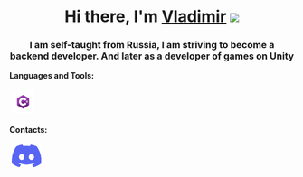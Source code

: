<h1 align="center">Hi there, I'm <a href="https://vk.com/pugalo0" target="_blank">Vladimir</a> 
<img src="https://github.com/blackcater/blackcater/raw/main/images/Hi.gif" height="32"/></h1>
<h3 align="center">I am self-taught from Russia, I am striving to become a backend developer. And later as a developer of games on Unity</h3>

**Languages and Tools:**

<p>
<img src="https://github.com/Voyage-r/Voyage-r/blob/main/Images/Csharp_Logo.png" height="40" style="vertical-align:down; margin:4px" alt="C Sharp">
</p>


**Contacts:**
<p>
<img src="https://github.com/Voyage-r/Voyage-r/blob/main/Images/Discord_logo.svg.png" href="https://vk.com/pugalo0" height="40" style="vertical-align:down; margin:4px" alt="voyager#9625">
</p>

<!--
**Voyage-r/Voyage-r** is a ✨ _special_ ✨ repository because its `README.md` (this file) appears on your GitHub profile.

Here are some ideas to get you started:

- 🔭 I’m currently working on ...
- 🌱 I’m currently learning ...
- 👯 I’m looking to collaborate on ...
- 🤔 I’m looking for help with ...
- 💬 Ask me about ...
- 📫 How to reach me: ...
- 😄 Pronouns: ...
- ⚡ Fun fact: ...
-->
